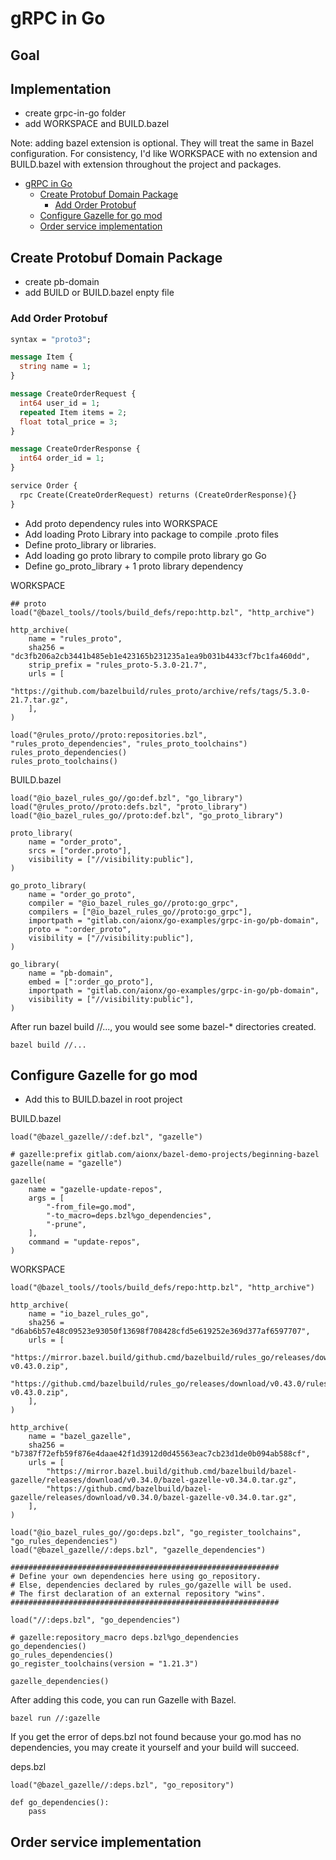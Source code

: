 # gRPC in Go

## Goal



## Implementation
* create grpc-in-go folder
* add WORKSPACE and BUILD.bazel

Note: adding bazel extension is optional.  They will treat the same in Bazel configuration.  For consistency, I'd 
like WORKSPACE with no extension and BUILD.bazel with extension throughout the project and packages.

<!-- TOC -->
* [gRPC in Go](#grpc-in-go)
  * [Create Protobuf Domain Package](#create-protobuf-domain-package)
    * [Add Order Protobuf](#add-order-protobuf)
  * [Configure Gazelle for go mod](#configure-gazelle-for-go-mod)
  * [Order service implementation](#order-service-implementation)
<!-- TOC -->

## Create Protobuf Domain Package
* create pb-domain
* add BUILD or BUILD.bazel enpty file

### Add Order Protobuf
```protobuf
syntax = "proto3";

message Item {
  string name = 1;
}

message CreateOrderRequest {
  int64 user_id = 1;
  repeated Item items = 2;
  float total_price = 3;
}

message CreateOrderResponse {
  int64 order_id = 1;
}

service Order {
  rpc Create(CreateOrderRequest) returns (CreateOrderResponse){}
}
```

* Add proto dependency rules into WORKSPACE
* Add loading Proto Library into package to compile .proto files
* Define proto_library or libraries. 
* Add loading go proto library to compile proto library go Go
* Define go_proto_library + 1 proto library dependency

WORKSPACE
```build
## proto
load("@bazel_tools//tools/build_defs/repo:http.bzl", "http_archive")

http_archive(
    name = "rules_proto",
    sha256 = "dc3fb206a2cb3441b485eb1e423165b231235a1ea9b031b4433cf7bc1fa460dd",
    strip_prefix = "rules_proto-5.3.0-21.7",
    urls = [
        "https://github.com/bazelbuild/rules_proto/archive/refs/tags/5.3.0-21.7.tar.gz",
    ],
)

load("@rules_proto//proto:repositories.bzl", "rules_proto_dependencies", "rules_proto_toolchains")
rules_proto_dependencies()
rules_proto_toolchains()
```

BUILD.bazel
```build
load("@io_bazel_rules_go//go:def.bzl", "go_library")
load("@rules_proto//proto:defs.bzl", "proto_library")
load("@io_bazel_rules_go//proto:def.bzl", "go_proto_library")

proto_library(
    name = "order_proto",
    srcs = ["order.proto"],
    visibility = ["//visibility:public"],
)

go_proto_library(
    name = "order_go_proto",
    compiler = "@io_bazel_rules_go//proto:go_grpc",
    compilers = ["@io_bazel_rules_go//proto:go_grpc"],
    importpath = "gitlab.con/aionx/go-examples/grpc-in-go/pb-domain",
    proto = ":order_proto",
    visibility = ["//visibility:public"],
)

go_library(
    name = "pb-domain",
    embed = [":order_go_proto"],
    importpath = "gitlab.con/aionx/go-examples/grpc-in-go/pb-domain",
    visibility = ["//visibility:public"],
)
```
After run bazel build //..., you would see some bazel-* directories created.
```shell
bazel build //...
```

## Configure Gazelle for go mod
* Add this to BUILD.bazel in root project

BUILD.bazel
```build
load("@bazel_gazelle//:def.bzl", "gazelle")

# gazelle:prefix gitlab.com/aionx/bazel-demo-projects/beginning-bazel
gazelle(name = "gazelle")

gazelle(
    name = "gazelle-update-repos",
    args = [
        "-from_file=go.mod",
        "-to_macro=deps.bzl%go_dependencies",
        "-prune",
    ],
    command = "update-repos",
)
```

WORKSPACE
```build
load("@bazel_tools//tools/build_defs/repo:http.bzl", "http_archive")

http_archive(
    name = "io_bazel_rules_go",
    sha256 = "d6ab6b57e48c09523e93050f13698f708428cfd5e619252e369d377af6597707",
    urls = [
        "https://mirror.bazel.build/github.cmd/bazelbuild/rules_go/releases/download/v0.43.0/rules_go-v0.43.0.zip",
        "https://github.cmd/bazelbuild/rules_go/releases/download/v0.43.0/rules_go-v0.43.0.zip",
    ],
)

http_archive(
    name = "bazel_gazelle",
    sha256 = "b7387f72efb59f876e4daae42f1d3912d0d45563eac7cb23d1de0b094ab588cf",
    urls = [
        "https://mirror.bazel.build/github.cmd/bazelbuild/bazel-gazelle/releases/download/v0.34.0/bazel-gazelle-v0.34.0.tar.gz",
        "https://github.cmd/bazelbuild/bazel-gazelle/releases/download/v0.34.0/bazel-gazelle-v0.34.0.tar.gz",
    ],
)

load("@io_bazel_rules_go//go:deps.bzl", "go_register_toolchains", "go_rules_dependencies")
load("@bazel_gazelle//:deps.bzl", "gazelle_dependencies")

############################################################
# Define your own dependencies here using go_repository.
# Else, dependencies declared by rules_go/gazelle will be used.
# The first declaration of an external repository "wins".
############################################################

load("//:deps.bzl", "go_dependencies")

# gazelle:repository_macro deps.bzl%go_dependencies
go_dependencies()
go_rules_dependencies()
go_register_toolchains(version = "1.21.3")

gazelle_dependencies()
```

After adding this code, you can run Gazelle with Bazel.
```shell
bazel run //:gazelle
```

If you get the error of deps.bzl not found because your go.mod has no dependencies, you may create it yourself and 
your build will succeed.

deps.bzl
```build
load("@bazel_gazelle//:deps.bzl", "go_repository")

def go_dependencies():
    pass
```

## Order service implementation
